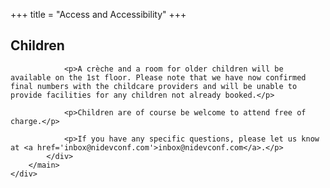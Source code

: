+++
title = "Access and Accessibility"
+++

<section class="row">
    <div class="main-container">
        <a id="top"></a>
        <main class="container generic">
            <div class="col-md-12 main">
                <h1>Children</h1>

                <p>A crèche and a room for older children will be available on the 1st floor. Please note that we have now confirmed final numbers with the childcare providers and will be unable to provide facilities for any children not already booked.</p>

                <p>Children are of course be welcome to attend free of charge.</p>

                <p>If you have any specific questions, please let us know at <a href='inbox@nidevconf.com'>inbox@nidevconf.com</a>.</p>
            </div>
        </main>
    </div>
</section>
